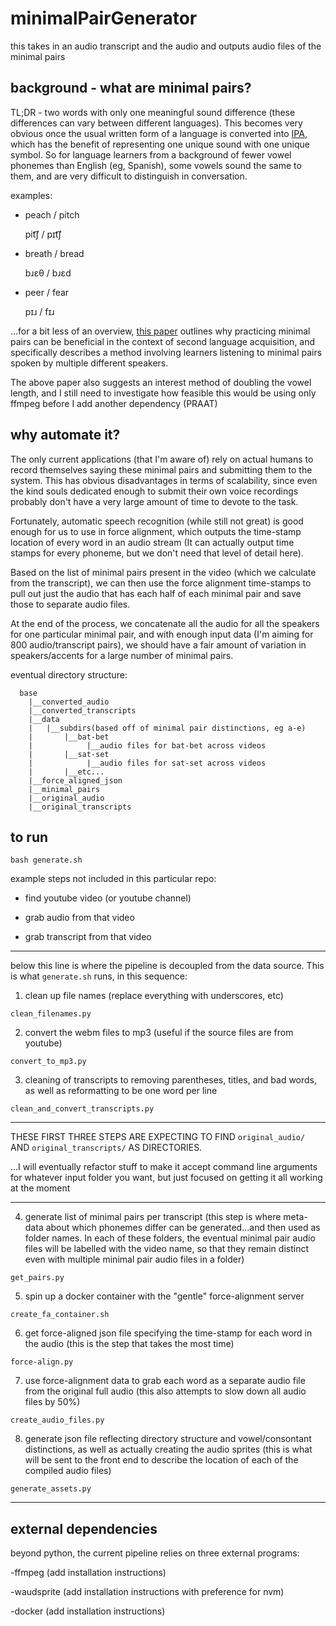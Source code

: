 
# minimalPairGenerator
this takes in an audio transcript and the audio and outputs audio files of the minimal pairs

## background - what are minimal pairs?

TL;DR - two words with only one meaningful sound difference (these differences can vary between different languages). This becomes very obvious once the usual written form of a language is converted into [IPA](https://en.wikipedia.org/wiki/International_Phonetic_Alphabet), which has the benefit of representing one unique sound with one unique symbol. So for language learners from a background of fewer vowel phonemes than English (eg, Spanish), some vowels sound the same to them, and are very difficult to distinguish in conversation.

examples:

- peach / pitch

  pit͡ʃ  / pɪt͡ʃ

- breath / bread

  bɹɛθ / bɹɛd

- peer / fear

  pɪɹ  / fɪɹ

...for a bit less of an overview, [this paper](https://journals.equinoxpub.com/index.php/CALICO/article/viewFile/22985/18991) outlines why practicing minimal pairs can be beneficial in the context of second language acquisition, and specifically describes a method involving learners listening to minimal pairs spoken by multiple different speakers.

The above paper also suggests an interest method of doubling the vowel length, and I still need to investigate how feasible this would be using only ffmpeg before I add another dependency (PRAAT)

## why automate it?

The only current applications (that I'm aware of) rely on actual humans to record themselves saying these minimal pairs and submitting them to the system. This has obvious disadvantages in terms of scalability, since even the kind souls dedicated enough to submit their own voice recordings probably don't have a very large amount of time to devote to the task.

Fortunately, automatic speech recognition (while still not great) is good enough for us to use in force alignment, which outputs the time-stamp location of every word in an audio stream (It can actually output time stamps for every phoneme, but we don't need that level of detail here).

Based on the list of minimal pairs present in the video (which we calculate from the transcript), we can then use the force alignment time-stamps to pull out just the audio that has each half of each minimal pair and save those to separate audio files.

At the end of the process, we concatenate all the audio for all the speakers for one particular minimal pair, and with enough input data (I'm aiming for 800 audio/transcript pairs), we should have a fair amount of variation in speakers/accents for a large number of minimal pairs.

eventual directory structure:
```
  base
    |__converted_audio
    |__converted_transcripts
    |__data
    |   |__subdirs(based off of minimal pair distinctions, eg a-e)
    |       |__bat-bet
    |            |__audio files for bat-bet across videos
    |       |__sat-set
    |            |__audio files for sat-set across videos
    |       |__etc...
    |__force_aligned_json
    |__minimal_pairs
    |__original_audio
    |__original_transcripts
```

## to run
`bash generate.sh`


example steps not included in this particular repo:

- find youtube video (or youtube channel)

- grab audio from that video

- grab transcript from that video

--------------------------------------------------------------
below this line is where the pipeline is decoupled from the data source. This is what `generate.sh` runs, in this sequence:

1. clean up file names (replace everything with underscores, etc)

`clean_filenames.py`


2. convert the webm files to mp3
(useful if the source files are from youtube)

`convert_to_mp3.py`


3. cleaning of transcripts to removing parentheses, titles, and bad words, as well as reformatting to be one word per line

`clean_and_convert_transcripts.py`

***
THESE FIRST THREE STEPS ARE EXPECTING TO FIND
`original_audio/`
AND
`original_transcripts/`
AS DIRECTORIES.

...I will eventually refactor stuff to make it accept command line arguments for whatever input folder you want, but just focused on getting it all working at the moment
***

4. generate list of minimal pairs per transcript
(this step is where meta-data about which phonemes differ can be generated...and then used as folder names. In each of these folders, the eventual minimal pair audio files will be labelled with the video name, so that they remain distinct even with multiple minimal pair audio files in a folder)

`get_pairs.py`


5. spin up a docker container with the "gentle" force-alignment server 

`create_fa_container.sh`


6. get force-aligned json file specifying the time-stamp for each word in the audio
(this is the step that takes the most time)

`force-align.py`


7. use force-alignment data to grab each word as a separate audio file from the original full audio
(this also attempts to slow down all audio files by 50%)

`create_audio_files.py`


8. generate json file reflecting directory structure and vowel/consontant distinctions, as well as actually creating the audio sprites
(this is what will be sent to the front end to describe the location of each of the compiled audio files)

`generate_assets.py`


------------------------------------------------------------------

## external dependencies
beyond python, the current pipeline relies on three external programs:

-ffmpeg (add installation instructions)

-waudsprite (add installation instructions with preference for nvm)

-docker (add installation instructions)
